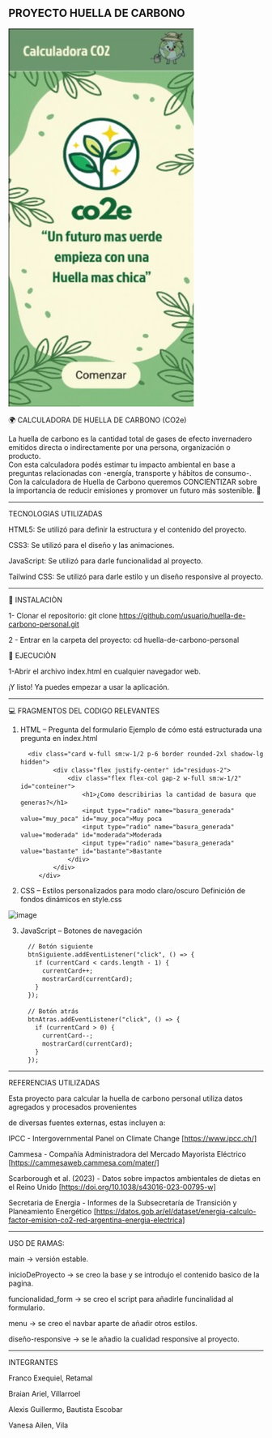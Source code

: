 PROYECTO HUELLA DE CARBONO
---------------------------------------------------------------------------------------------
<img width="366" height="746" alt="image" src="Muestra.jpg" />



🌍 CALCULADORA DE HUELLA DE CARBONO (CO2e)

La huella de carbono es la cantidad total de gases de efecto invernadero emitidos directa o indirectamente por una persona, organización o producto.  
Con esta calculadora podés estimar tu impacto ambiental en base a preguntas relacionadas con -energía, transporte y hábitos de consumo-.  
Con la calculadora de Huella de Carbono queremos CONCIENTIZAR sobre la importancia de reducir emisiones y promover un futuro más sostenible. 🌱


---------------------------------------------------------------------------------------------

TECNOLOGIAS UTILIZADAS

HTML5: Se utilizó para definir la estructura y el contenido del proyecto.

CSS3: Se utilizó para el diseño y las animaciones.

JavaScript: Se utilizó para darle funcionalidad al proyecto.

Tailwind CSS: Se utilizó para darle estilo y un diseño responsive al proyecto.

---------------------------------------------------------------------------------------------

🔹 INSTALACIÒN 

1- Clonar el repositorio:
git clone https://github.com/usuario/huella-de-carbono-personal.git

2 - Entrar en la carpeta del proyecto:
cd huella-de-carbono-personal

🔹 EJECUCIÒN

1-Abrir el archivo index.html en cualquier navegador web.

¡Y listo! Ya puedes empezar a usar la aplicación.

---------------------------------------------------------------------------------------------

💻 FRAGMENTOS DEL CODIGO RELEVANTES

1. HTML – Pregunta del formulario
Ejemplo de cómo está estructurada una pregunta en index.html

         <div class="card w-full sm:w-1/2 p-6 border rounded-2xl shadow-lg hidden">
                <div class="flex justify-center" id="residuos-2">
                    <div class="flex flex-col gap-2 w-full sm:w-1/2" id="conteiner">
                        <h1>¿Como describirias la cantidad de basura que generas?</h1>
                        <input type="radio" name="basura_generada" value="muy_poca" id="muy_poca">Muy poca
                        <input type="radio" name="basura_generada" value="moderada" id="moderada">Moderada
                        <input type="radio" name="basura_generada" value="bastante" id="bastante">Bastante
                    </div>
                </div>
            </div>

         

2. CSS – Estilos personalizados para modo claro/oscuro
  Definición de fondos dinámicos en style.css
<img width="567" height="236" alt="image" src="https://github.com/user-attachments/assets/dc824e63-8d43-4f9d-a653-79be26a17d1e" />

3. JavaScript – Botones de navegación

         // Botón siguiente
         btnSiguiente.addEventListener("click", () => {
           if (currentCard < cards.length - 1) {
             currentCard++;
             mostrarCard(currentCard);
           }
         });
         
         // Botón atrás
         btnAtras.addEventListener("click", () => {
           if (currentCard > 0) {
             currentCard--;
             mostrarCard(currentCard);
           }
         });

---------------------------------------------------------------------------------------------

REFERENCIAS UTILIZADAS

Esta proyecto para calcular la huella de carbono personal utiliza datos agregados y procesados provenientes 

de diversas fuentes externas, estas incluyen a:

IPCC - Intergovernmental Panel on Climate Change [https://www.ipcc.ch/]

Cammesa - Compañía Administradora del Mercado Mayorista Eléctrico [https://cammesaweb.cammesa.com/mater/]

Scarborough et al. (2023) - Datos sobre impactos ambientales de dietas en el Reino Unido [https://doi.org/10.1038/s43016-023-00795-w]

Secretaria de Energia - Informes de la Subsecretaría de Transición y Planeamiento Energético [https://datos.gob.ar/el/dataset/energia-calculo-factor-emision-co2-red-argentina-energia-electrica]


---------------------------------------------------------------------------------------------

USO DE RAMAS:

main → versión estable.

inicioDeProyecto → se creo la base y se introdujo el contenido basico de la pagina.

funcionalidad_form → se creo el script para añadirle funcinalidad al formulario.

menu → se creo el navbar aparte de añadir otros estilos.

diseño-responsive → se le añadio la cualidad responsive al proyecto.

---------------------------------------------------------------------------------------------

INTEGRANTES

 Franco Exequiel, Retamal

 Braian Ariel, Villarroel
            
 Alexis Guillermo, Bautista Escobar

 Vanesa Ailen, Vila

